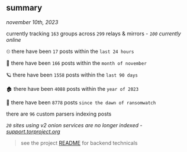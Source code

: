 
## summary
_november 10th, 2023_

currently tracking `163` groups across `299` relays & mirrors - _`100` currently online_

⏲ there have been `17` posts within the `last 24 hours`

🦈 there have been `166` posts within the `month of november`

🪐 there have been `1558` posts within the `last 90 days`

🏚 there have been `4088` posts within the `year of 2023`

🦕 there have been `8778` posts `since the dawn of ransomwatch`

there are `96` custom parsers indexing posts

_`20` sites using v2 onion services are no longer indexed - [support.torproject.org](https://support.torproject.org/onionservices/v2-deprecation/)_

> see the project [README](https://github.com/joshhighet/ransomwatch#ransomwatch--) for backend technicals
